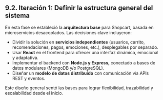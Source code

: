 ## 9.2. Iteración 1: Definir la estructura general del sistema

En esta fase se estableció la **arquitectura base** para Shopcart, basada en microservicios desacoplados. Las decisiones clave incluyeron:

- Dividir la solución en **servicios independientes** (usuarios, carrito, recomendaciones, pagos, emociones, etc.), desplegables por separado.
- Usar **React** en el frontend para ofrecer una interfaz dinámica, emocional y adaptativa.
- Implementar el backend con **Node.js y Express**, conectado a bases de datos modulares (MongoDB y/o PostgreSQL).
- Diseñar un **modelo de datos distribuido** con comunicación vía APIs REST y eventos.

Este diseño general sentó las bases para lograr flexibilidad, trazabilidad y escalabilidad desde el inicio.
